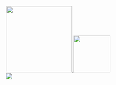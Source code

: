 ###
<div>
   <a href="https://github.com/vitorglopes01">
    <img height="180em" src="https://github-readme-stats.vercel.app/api?username=vitorglopes01&show_icons=true">
    <img height="100em" src="https://github-readme-stats.vercel.app/api/top-langs/?username=vitorglopes01&layout=compact">
   </a>
</div>
<div>
  <a href="https://www.linkedin.com/in/vitorglopes/">
    <img    src="https://camo.githubusercontent.com/c00f87aeebbec37f3ee0857cc4c20b21fefde8a96caf4744383ebfe44a47fe3f/68747470733a2f2f696d672e736869656c64732e696f2f62616467652f2d4c696e6b6564496e2d2532333030373742353f7374796c653d666f722d7468652d6261646765266c6f676f3d6c696e6b6564696e266c6f676f436f6c6f723d7768697465" data-canonical-src="https://img.shields.io/badge/-LinkedIn-%230077B5?style=for-the-badge&amp;logo=linkedin&amp;logoColor=white" style="max-width: 100%;">
  </a>
</div>
